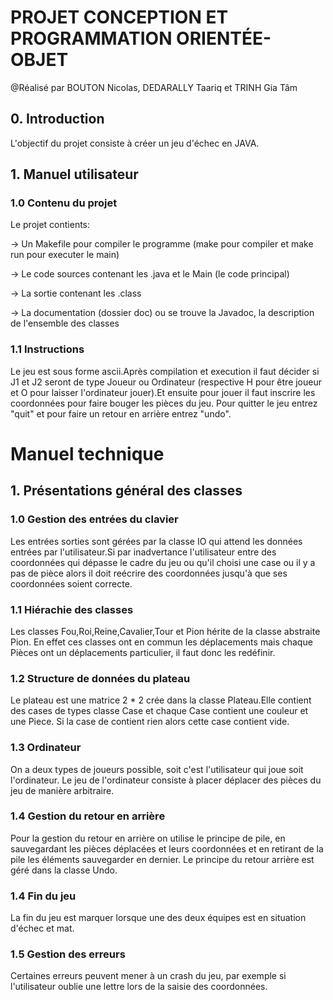 # PROJET CONCEPTION ET PROGRAMMATION ORIENTÉE-OBJET

@Réalisé par BOUTON Nicolas, DEDARALLY Taariq et TRINH Gia Tâm

## 0. Introduction

L'objectif du projet consiste à créer un jeu d'échec en JAVA.

## 1. Manuel utilisateur
### 1.0 Contenu du projet
Le projet contients:

-> Un Makefile pour compiler le programme (make pour compiler et make run pour executer le main)

-> Le code sources contenant les .java et le Main (le code principal)

-> La sortie contenant les .class

-> La documentation (dossier doc) ou se trouve la Javadoc, la description de l'ensemble des classes

### 1.1 Instructions 
Le jeu est sous forme ascii.Après compilation et execution il faut décider si J1 et J2 seront de type Joueur ou Ordinateur (respective H pour être joueur et O pour laisser l'ordinateur jouer).Et ensuite pour jouer il faut inscrire les coordonnées pour faire bouger les pièces du jeu. Pour quitter le jeu entrez "quit" et pour faire un retour en arrière entrez "undo".

# Manuel technique

## 1. Présentations général des classes
### 1.0 Gestion des entrées du clavier
Les entrées sorties sont gérées par la classe IO qui attend les données entrées par l'utilisateur.Si par inadvertance l'utilisateur entre des coordonnées qui dépasse le cadre du jeu ou qu'il choisi une case ou il y a pas de pièce alors il doit reécrire des coordonnées jusqu'à que ses coordonnées soient correcte.

### 1.1 Hiérachie des classes
Les classes Fou,Roi,Reine,Cavalier,Tour et Pion hérite de la classe abstraite Pion. En effet ces classes ont en commun les déplacements mais chaque Pièces ont un déplacements particulier, il faut donc les redéfinir.

### 1.2 Structure de données du plateau
Le plateau est une matrice 2 * 2 crée dans la classe Plateau.Elle contient des cases de types classe Case et chaque Case contient une couleur et une Piece. Si la case de contient rien alors cette case contient vide.

### 1.3 Ordinateur
On a deux types de joueurs possible, soit c'est l'utilisateur qui joue soit l'ordinateur. Le jeu de l'ordinateur consiste à placer déplacer des pièces du jeu de manière arbitraire.

### 1.4 Gestion du retour en arrière
Pour la gestion du retour en arrière on utilise le principe de pile, en sauvegardant les pièces déplacées et leurs coordonnées et en retirant de la pile les éléments sauvegarder en dernier. Le principe du retour arrière est géré dans la classe Undo.

### 1.4 Fin du jeu
La fin du jeu est marquer lorsque une des deux équipes est en situation d'échec et mat.

### 1.5 Gestion des erreurs
Certaines erreurs peuvent mener à un crash du jeu, par exemple si l'utilisateur oublie une lettre lors de la saisie des coordonnées.
